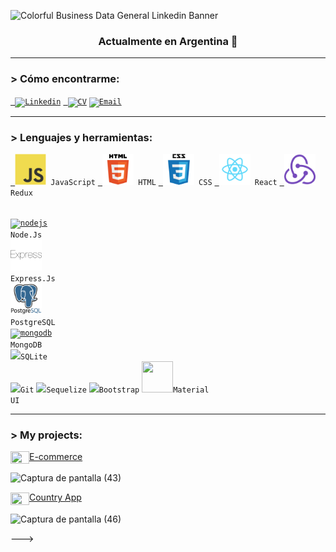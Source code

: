 ![Colorful Business Data General Linkedin Banner](https://github.com/flamarusoto/flamarusoto/issues/1#issue-1015698310)

<h3 align="center">Actualmente en Argentina 📍 </h3>
<hr />
<h3> > Cómo encontrarme: </h3>
<p align="left">
  <code><a href="https://www.linkedin.com/in/flavia-marlen-soto-frontend/" target="_blank"> <img src="https://res.cloudinary.com/dlexbrcrv/image/upload/v1621273442/Proyects/linkedin_1_wfivod.svg" alt="Linkedin" height="30"/></a></code>
  <code><a href="" target="_blank"> <img src="https://res.cloudinary.com/dlexbrcrv/image/upload/v1621273444/Proyects/cv_ctuedj.svg" alt="CV" height="30"/></a></code>
  <code><a href="mailto: flaviamsoto@outlook.com" target="_blank"><img src="https://res.cloudinary.com/dlexbrcrv/image/upload/v1621291618/Proyects/email_wyxjlw.svg" alt="Email" height="30"/></a></code>
  
</p>
<hr />
<h3> > Lenguajes y herramientas: </h3>
<p align="left">
  <code><a href="https://developer.mozilla.org/en-US/docs/Web/JavaScript" target="_blank"> <img src="https://raw.githubusercontent.com/devicons/devicon/master/icons/javascript/javascript-original.svg" alt="javascript" height="50"/></a> JavaScript</code>
  <code><a href="https://www.w3.org/html/" target="_blank"> <img src="https://raw.githubusercontent.com/devicons/devicon/master/icons/html5/html5-original-wordmark.svg" alt="html5" height="50"/></a> HTML</code>
  <code><a href="https://developer.mozilla.org/es/docs/Web/CSS" target="_blank"> <img src="https://raw.githubusercontent.com/github/explore/80688e429a7d4ef2fca1e82350fe8e3517d3494d/topics/css/css.png" alt="html5" height="50"/></a> CSS</code>
  <code><a href="https://reactjs.org/" target="_blank"> <img src="https://raw.githubusercontent.com/github/explore/80688e429a7d4ef2fca1e82350fe8e3517d3494d/topics/react/react.png" alt="react" height="50"/></a> React</code>
  <code><a href="https://redux.js.org" target="_blank"> <img src="https://raw.githubusercontent.com/devicons/devicon/master/icons/redux/redux-original.svg" alt="redux" width="50" height="50"/></a> Redux</code>
  
  <code><a href="https://nodejs.org" target="_blank"> <img src="https://storage.semalt.com/uploads/articles/6e222187f3ca196b689b9d3984685dc91.png" alt="nodejs" height="50"/></a> Node.Js</code>
  <code><a href="https://expressjs.com" target="_blank"> <img src="https://raw.githubusercontent.com/github/explore/80688e429a7d4ef2fca1e82350fe8e3517d3494d/topics/express/express.png" alt="express" height="50"/></a> Express.Js</code>
  <code><a href="https://www.postgresql.org" target="_blank"> <img src="https://raw.githubusercontent.com/devicons/devicon/master/icons/postgresql/postgresql-original-wordmark.svg" alt="postgresql" width="50" height="50"/></a> PostgreSQL</code>
  <code><a href="https://www.mongodb.com/" target="_blank"> <img src="https://memo8.com/wp-content/uploads/2020/05/225-2254691_9kib-354x415-unnamed-mongodb-logo-svg-e1588311798927.jpg" alt="mongodb" height="50"/></a> MongoDB</code>
  <code> <img height="50" src="https://1000logos.net/wp-content/uploads/2020/08/SQLite-Logo.png">SQLite</code>
  <code> <img height="50" src="https://img.icons8.com/color/48/000000/git.png">Git</code>
  <code><img width="50" src="https://www.vectorlogo.zone/logos/sequelizejs/sequelizejs-ar21.svg">Sequelize</code>
  <code><img width="50" src="https://www.vectorlogo.zone/logos/getbootstrap/getbootstrap-ar21.svg">Bootstrap</code>
  <code><img width="50" height="50px" src="https://github.com/WanCirone/wancirone/blob/main/logos/material-ui-1.svg">Material UI</code>
</p>

<hr />

<h3> > My projects: </h3>
<p align="left">

<a href="https://github.com/BrunoAntenucci/PF-Regionales" >
 
  <img align="center" src="https://res.cloudinary.com/dcen68vrk/image/upload/v1616990316/GitHub%20Profile/point_msrsac.svg" height="20" width="30" />E-commerce </a>
  <br />
  
 ![Captura de pantalla (43)](https://user-images.githubusercontent.com/75645734/135935586-3e6dddeb-611c-4f98-b466-b11786a859d5.png)
    

<a href="https://github.com/flamarusoto/PI-Countries-FT15" >
  <img align="center" src="https://res.cloudinary.com/dcen68vrk/image/upload/v1616990316/GitHub%20Profile/point_msrsac.svg" height="20" width="30" />Country App</a>
  
  ![Captura de pantalla (46)](https://user-images.githubusercontent.com/75645734/135934952-56c71c05-6583-4e13-b71a-abf978980a45.png)
>







--->
